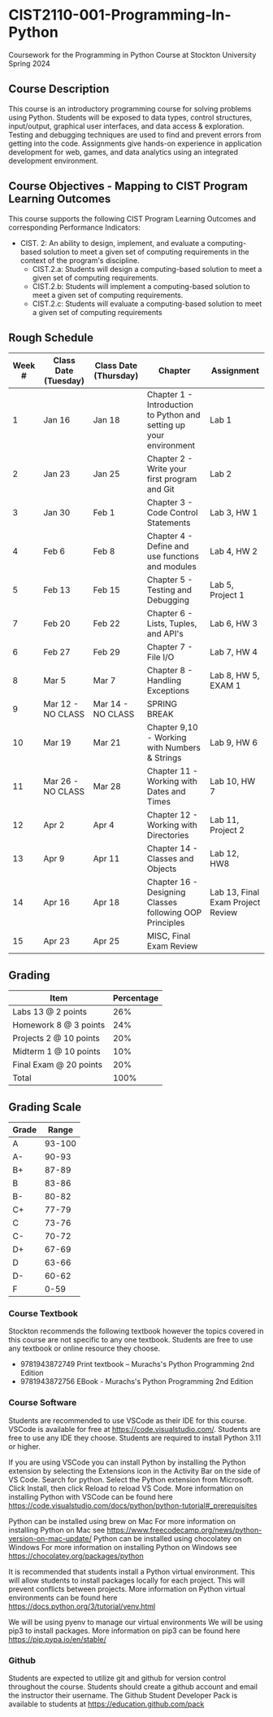 # CIST2110-001-Programming-In-Python

Coursework for the Programming in Python Course at Stockton University Spring 2024

## Course Description

This course is an introductory programming course for solving problems using Python. Students will be exposed to data types, control structures, input/output, graphical user interfaces, and data access & exploration. Testing and debugging techniques are used to find and prevent errors from getting into the code. Assignments give hands-on experience in application development for web, games, and data analytics using an integrated development environment.

## Course Objectives - Mapping to CIST Program Learning Outcomes

This course supports the following CIST Program Learning Outcomes and corresponding Performance Indicators:

- CIST. 2: An ability to design, implement, and evaluate a computing-based solution to meet a given set of computing requirements in the context of the program's discipline.
  - CIST.2.a: Students will design a computing-based solution to meet a given set of computing requirements.
  - CIST.2.b: Students will implement a computing-based solution to meet a given set of computing requirements.
  - CIST.2.c: Students will evaluate a computing-based solution to meet a given set of computing requirements

## Rough Schedule

| Week # | Class Date (Tuesday) | Class Date (Thursday) | Chapter | Assignment |
|--------|---------------------|----------------------|---------|--------------|
| 1      | Jan 16              | Jan 18               | Chapter 1 - Introduction to Python and setting up your environment | Lab 1 |
| 2      | Jan 23              | Jan 25               | Chapter 2 - Write your first program and Git | Lab 2 |
| 3      | Jan 30              | Feb 1                | Chapter 3 - Code Control Statements | Lab 3, HW 1 |
| 4      | Feb 6               | Feb 8                | Chapter 4 - Define and use functions and modules | Lab 4, HW 2 |
| 5      | Feb 13              | Feb 15               | Chapter 5 - Testing and Debugging | Lab 5, Project 1 |
| 7      | Feb 20              | Feb 22               | Chapter 6 - Lists, Tuples, and API's | Lab 6, HW 3 |
| 6      | Feb 27              | Feb 29               | Chapter 7 - File I/O | Lab 7, HW 4 |
| 8      | Mar 5               | Mar 7                | Chapter 8 - Handling Exceptions | Lab 8, HW 5, EXAM 1 |
| 9      | Mar 12 - NO CLASS   | Mar 14 - NO CLASS    | SPRING BREAK | |
| 10     | Mar 19              | Mar 21               | Chapter 9,10 - Working with Numbers & Strings| Lab 9, HW 6 |
| 11     | Mar 26 - NO CLASS   | Mar 28               | Chapter 11 - Working with Dates and Times | Lab 10, HW 7 |
| 12     | Apr 2               | Apr 4                | Chapter 12 - Working with Directories | Lab 11, Project 2 |
| 13     | Apr 9               | Apr 11               | Chapter 14 - Classes and Objects | Lab 12, HW8 |
| 14     | Apr 16              | Apr 18               | Chapter 16 - Designing Classes following OOP Principles  | Lab 13, Final Exam Project Review |
| 15     | Apr 23              | Apr 25               | MISC, Final Exam Review | |

## Grading

| Item | Percentage |
| ---  | --- |
| Labs 13 @ 2 points         | 26% |
| Homework 8 @ 3 points      | 24% |
| Projects 2 @ 10 points     | 20% |
| Midterm 1 @ 10 points      | 10% |
| Final Exam @ 20 points     | 20% |
| Total                      | 100% |

## Grading Scale

| Grade | Range |
| --- | --- |
| A | 93-100 |
| A- | 90-93 |
| B+ | 87-89 |
| B  | 83-86 |
| B- | 80-82 |
| C+ | 77-79 |
| C  | 73-76 |
| C- | 70-72 |
| D+ | 67-69 |
| D  | 63-66 |
| D- | 60-62 |
| F  | 0-59 |

### Course Textbook

Stockton recommends the following textbook however the topics covered in this course are not specific to any one textbook. Students are free to use any textbook or online resource they choose.

- 9781943872749 Print textbook –  Murachs's Python Programming 2nd Edition
- 9781943872756 EBook - Murachs's Python Programming 2nd Edition

### Course Software

Students are recommended to use VSCode as their IDE for this course. VSCode is available for free at https://code.visualstudio.com/. Students are free to use any IDE they choose.
Students are required to install Python 3.11 or higher.

If you are using VSCode you can install Python by installing the Python extension by selecting the Extensions icon in the Activity Bar on the side of VS Code. Search for python. Select the Python extension from Microsoft. Click Install, then click Reload to reload VS Code. More information on installing Python with VSCode can be found here https://code.visualstudio.com/docs/python/python-tutorial#_prerequisites

Python can be installed using brew on Mac
    For more information on installing Python on Mac see https://www.freecodecamp.org/news/python-version-on-mac-update/
Python can be installed using chocolatey on Windows
    For more information on installing Python on Windows see https://chocolatey.org/packages/python

It is recommended that students install a Python virtual environment. This will allow students to install packages locally for each project. This will prevent conflicts between projects. More information on Python virtual environments can be found here https://docs.python.org/3/tutorial/venv.html

We will be using pyenv to manage our virtual environments
We will be using pip3 to install packages. More information on pip3 can be found here https://pip.pypa.io/en/stable/

### Github

Students are expected to utilize git and github for version control throughout the course. Students should create a github account and email the instructor their username.
The Github Student Developer Pack is available to students at https://education.github.com/pack
